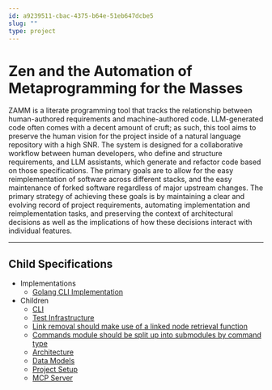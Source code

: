 ```yaml
---
id: a9239511-cbac-4375-b64e-51eb647dcbe5
slug: ""
type: project
---
```


# Zen and the Automation of Metaprogramming for the Masses

ZAMM is a literate programming tool that tracks the relationship between human-authored requirements and machine-authored code. LLM-generated code often comes with a decent amount of cruft; as such, this tool aims to preserve the human vision for the project inside of a natural language repository with a high SNR. The system is designed for a collaborative workflow between human developers, who define and structure requirements, and LLM assistants, which generate and refactor code based on those specifications. The primary goals are to allow for the easy reimplementation of software across different stacks, and the easy maintenance of forked software regardless of major upstream changes. The primary strategy of achieving these goals is by maintaining a clear and evolving record of project requirements, automating implementation and reimplementation tasks, and preserving the context of architectural decisions as well as the implications of how these decisions interact with individual features.

---

## Child Specifications

- Implementations
  - [Golang CLI Implementation](../.zamm/nodes/8d36673a-0cc9-4484-aa90-7e9670a67f90.md)
- Children
  - [CLI](cli/README.md)
  - [Test Infrastructure](testing/README.md)
  - [Link removal should make use of a linked node retrieval function](../.zamm/nodes/218df91d-aba9-4053-b0df-7d1c3bd608ee.md)
  - [Commands module should be split up into submodules by command type](../.zamm/nodes/d231c582-fad2-4bab-8352-eef2f46187f8.md)
  - [Architecture](architecture/README.md)
  - [Data Models](../.zamm/nodes/002e9c7e-8725-480a-b3d6-bc82ae714cb2.md)
  - [Project Setup](../.zamm/nodes/02a38b8f-8e66-4dd8-87a3-7b7870f22578.md)
  - [MCP Server](../.zamm/nodes/ef5c0709-22c7-486f-8fc3-f72a4c9a547b.md)
